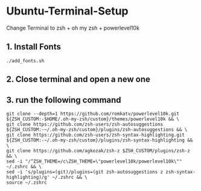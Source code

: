 # Ubuntu-Terminal-Setup

Change Terminal to zsh + oh my zsh + powerlevel10k

## 1. Install Fonts

```shell
./add_fonts.sh
```

## 2. Close terminal and open a new one

## 3. run the following command

```shell
git clone --depth=1 https://github.com/romkatv/powerlevel10k.git ${ZSH_CUSTOM:-$HOME/.oh-my-zsh/custom}/themes/powerlevel10k && \
git clone https://github.com/zsh-users/zsh-autosuggestions ${ZSH_CUSTOM:-~/.oh-my-zsh/custom}/plugins/zsh-autosuggestions && \
git clone https://github.com/zsh-users/zsh-syntax-highlighting.git ${ZSH_CUSTOM:-~/.oh-my-zsh/custom}/plugins/zsh-syntax-highlighting && \
git clone https://github.com/agkozak/zsh-z $ZSH_CUSTOM/plugins/zsh-z && \
sed -i "/^ZSH_THEME=/c\ZSH_THEME=\"powerlevel10k/powerlevel10k\"" ~/.zshrc && \
sed -i 's/plugins=(git)/plugins=(git zsh-autosuggestions z zsh-syntax-highlighting)/g' ~/.zshrc && \
source ~/.zshrc
```